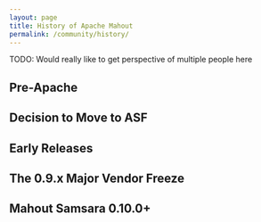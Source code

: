 ```yaml
---
layout: page
title: History of Apache Mahout
permalink: /community/history/
---
```



TODO: Would really like to get perspective of multiple people here

## Pre-Apache

## Decision to Move to ASF

## Early Releases

## The 0.9.x Major Vendor Freeze

## Mahout Samsara 0.10.0+

